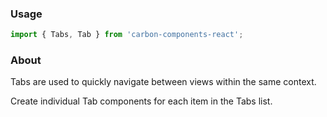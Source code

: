 ### Usage

```js
import { Tabs, Tab } from 'carbon-components-react';
```

### About

Tabs are used to quickly navigate between views within the same context. 

Create individual Tab components for each item in the Tabs list.
    
